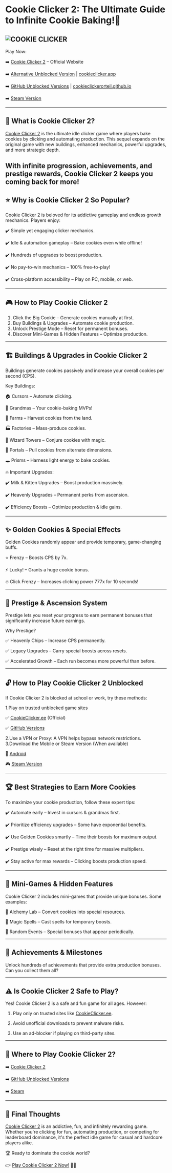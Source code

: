 # Cookie Clicker 2: The Ultimate Guide to Infinite Cookie Baking!🍪
![COOKIE CLICKER](https://github.com/user-attachments/assets/584b5304-faee-4e76-ac20-9ca07f3e5f11)
---
Play Now:

➡️ [Cookie Clicker 2](https://cookieclicker.ee) – Official Website

➡️ [Alternative Unblocked Version](https://cookieclicker.me) | [cookieclicker.app](https://cookieclicker.app)

➡️ [GitHub Unblocked Versions](https://cookieclickernew.github.io) | [cookieclickerorteil.github.io](https://cookieclickerorteil.github.io)

➡️ [Steam Version](https://store.steampowered.com/app/1454400/Cookie_Clicker/)

---
## 🍪 What is Cookie Clicker 2?

[Cookie Clicker 2](https://cookieclicker.ee/) is the ultimate idle clicker game where players bake cookies by clicking and automating production. This sequel expands on the original game with new buildings, enhanced mechanics, powerful upgrades, and more strategic depth.

With infinite progression, achievements, and prestige rewards, Cookie Clicker 2 keeps you coming back for more!
---
## ⭐ Why is Cookie Clicker 2 So Popular?

Cookie Clicker 2 is beloved for its addictive gameplay and endless growth mechanics. Players enjoy:

✔️ Simple yet engaging clicker mechanics.

✔️ Idle & automation gameplay – Bake cookies even while offline!

✔️ Hundreds of upgrades to boost production.

✔️ No pay-to-win mechanics – 100% free-to-play!

✔️ Cross-platform accessibility – Play on PC, mobile, or web.

---
## 🎮 How to Play Cookie Clicker 2

1. Click the Big Cookie – Generate cookies manually at first.
2. Buy Buildings & Upgrades – Automate cookie production.
3. Unlock Prestige Mode – Reset for permanent bonuses.
4. Discover Mini-Games & Hidden Features – Optimize production.
---
## 🏗️ Buildings & Upgrades in Cookie Clicker 2

Buildings generate cookies passively and increase your overall cookies per second (CPS).

Key Buildings:

🏠 Cursors – Automate clicking.

👵 Grandmas – Your cookie-baking MVPs!

🌾 Farms – Harvest cookies from the land.

🏭 Factories – Mass-produce cookies.

🔮 Wizard Towers – Conjure cookies with magic.

🌌 Portals – Pull cookies from alternate dimensions.

🕳️ Prisms – Harness light energy to bake cookies.


🔥 Important Upgrades:

✔️ Milk & Kitten Upgrades – Boost production massively.

✔️ Heavenly Upgrades – Permanent perks from ascension.

✔️ Efficiency Boosts – Optimize production & idle gains.

---
## ✨ Golden Cookies & Special Effects

Golden Cookies randomly appear and provide temporary, game-changing buffs.

⭐ Frenzy – Boosts CPS by 7x.

⚡ Lucky! – Grants a huge cookie bonus.

🔥 Click Frenzy – Increases clicking power 777x for 10 seconds!

---
## 🔄 Prestige & Ascension System

Prestige lets you reset your progress to earn permanent bonuses that significantly increase future earnings.

Why Prestige?

✅ Heavenly Chips – Increase CPS permanently.

✅ Legacy Upgrades – Carry special boosts across resets.

✅ Accelerated Growth – Each run becomes more powerful than before.

---
## 🔓 How to Play Cookie Clicker 2 Unblocked

If Cookie Clicker 2 is blocked at school or work, try these methods:

1.Play on trusted unblocked game sites

✅ [CookieClicker.ee](https://cookieclicker.ee/) (Official)

✅ [GitHub Versions](https://cookieclickerorteil.github.io)

2.Use a VPN or Proxy: A VPN helps bypass network restrictions.
3.Download the Mobile or Steam Version (When available)

   📱 [Android](https://play.google.com/store/apps/details?id=org.dashnet.cookieclicker&hl=en)

   🎮 [Steam Version](https://store.steampowered.com/app/1454400/Cookie_Clicker/)

---
## 🏆 Best Strategies to Earn More Cookies

To maximize your cookie production, follow these expert tips:

✔️ Automate early – Invest in cursors & grandmas first.

✔️ Prioritize efficiency upgrades – Some have exponential benefits.

✔️ Use Golden Cookies smartly – Time their boosts for maximum output.

✔️ Prestige wisely – Reset at the right time for massive multipliers.

✔️ Stay active for max rewards – Clicking boosts production speed.

---
## 📜 Mini-Games & Hidden Features

Cookie Clicker 2 includes mini-games that provide unique bonuses. Some examples:

🏺 Alchemy Lab – Convert cookies into special resources.

🔮 Magic Spells – Cast spells for temporary boosts.

🎲 Random Events – Special bonuses that appear periodically.

---
## 🏅 Achievements & Milestones

Unlock hundreds of achievements that provide extra production bonuses. Can you collect them all?

---
## ⚠️ Is Cookie Clicker 2 Safe to Play?

Yes! Cookie Clicker 2 is a safe and fun game for all ages. However:

1. Play only on trusted sites like [CookieClicker.ee](https://cookieclicker.ee/).

2. Avoid unofficial downloads to prevent malware risks.

3. Use an ad-blocker if playing on third-party sites.

---
## 🔗 Where to Play Cookie Clicker 2?

➡️ [Cookie Clicker 2](https://cookieclicker.ee/)

➡️ [GitHub Unblocked Versions](https://cookieclickerorteil.github.io)

➡️ [Steam](https://store.steampowered.com/app/1454400/Cookie_Clicker/) 

---
## 🎯 Final Thoughts

[Cookie Clicker 2](https://cookieclicker.ee/) is an addictive, fun, and infinitely rewarding game. Whether you're clicking for fun, automating production, or competing for leaderboard dominance, it's the perfect idle game for casual and hardcore players alike.

🏆 Ready to dominate the cookie world?

👉 [Play Cookie Clicker 2 Now!](https://cookieclicker.ee/) 🍪🔥

